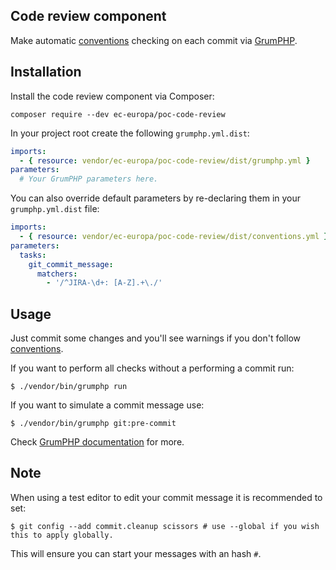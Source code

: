 ## Code review component

Make automatic [conventions](CONVENTIONS.md) checking on each commit via [GrumPHP](https://github.com/phpro/grumphp).

## Installation

Install the code review component via Composer:

```
composer require --dev ec-europa/poc-code-review
```

In your project root create the following `grumphp.yml.dist`:

```yaml
imports:
  - { resource: vendor/ec-europa/poc-code-review/dist/grumphp.yml }
parameters:
  # Your GrumPHP parameters here.
```

You can also override default parameters by re-declaring them in your `grumphp.yml.dist` file:

```yaml
imports:
  - { resource: vendor/ec-europa/poc-code-review/dist/conventions.yml }
parameters:
  tasks:
    git_commit_message:
      matchers:
        - '/^JIRA-\d+: [A-Z].+\./'
```

## Usage

Just commit some changes and you'll see warnings if you don't follow [conventions](CONVENTIONS.md).

If you want to perform all checks without a performing a commit run:

```
$ ./vendor/bin/grumphp run
```

If you want to simulate a commit message use:

```
$ ./vendor/bin/grumphp git:pre-commit
```

Check [GrumPHP documentation](https://github.com/phpro/grumphp/tree/master/doc) for more.

## Note

When using a test editor to edit your commit message it is recommended to set:

```
$ git config --add commit.cleanup scissors # use --global if you wish this to apply globally.
```

This will ensure you can start your messages with an hash `#`.
